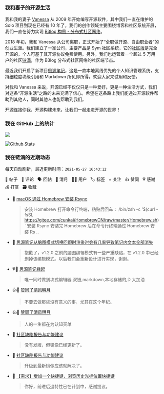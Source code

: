 ### 我和妻子的开源生活

我和我的妻子 [Vanessa](https://github.com/Vanessa219) 从 2009 年开始编写开源软件，其中我们一直在维护的 Solo 项目到现在已经有 10 年了。我们的创作领域主要围绕博客和社区系统开展，我们一直在努力实现 [B3log 构思 - 分布式社区网络](https://ld246.com/article/1546941897596)。

2018 年初，我和 Vanessa 从公司离职，正式开始了“全职做开源、自由职业者”的创业生涯。我们建立了一家公司，主要产品是 Sym 社区系统，它的[社区版](https://github.com/88250/symphony)是完全开源的，个人可基于其开源协议免费使用。另外，我们也运营着一个超过 5 万用户的社区[链滴](https://ld246.com)，作为 B3log 分布式社区网络的社区端节点。

最近我们开启了新项目[思源笔记](https://github.com/siyuan-note/siyuan)，这是一款本地离线优先的个人知识管理系统，支持细粒度块级引用和 Markdown 所见即所得，欢迎大家来试用和反馈。

对我和 Vanessa 来说，开源已经不仅仅只是一种爱好，更是一种生活方式，我们对这条“开源生活”之路的未来充满了信心。希望在这条路上我们能通过开源软件帮助到其他人，同时其他人也能帮助到我们。

开源连接你我，开源构建未来，让我们一起走进开源的世界！

### 我在 GitHub 上的统计

<a title="Hits" target="_blank" href="https://github.com/88250/88250"><img src="https://hits.b3log.org/88250/88250.svg"></a>

[![Github Stats](https://github-readme-stats.vercel.app/api?username=88250&theme=tokyonight&show_icons=true)](https://github.com/88250)

<!--events start -->

### 我在链滴的近期动态

每天自动刷新，最近更新时间：`2021-05-27 16:43:12`

📝 帖子 &nbsp; 💬 评论 &nbsp; 🗣 回帖 &nbsp; 🌙 清月 &nbsp; 👨‍💻 用户 &nbsp; 🏷️ 标签 &nbsp; ⭐️ 关注 &nbsp; 👍 赞同 &nbsp; 💗 感谢 &nbsp; 💰 打赏 &nbsp; 🗃 收藏

* 📝 [macOS 通过 Homebrew 安装 Rsync](https://ld246.com/article/1622084568155)

  > 安装 Homebrew 打开命令行终端，粘贴后回车： /bin/zsh -c '$(curl -fsSL https://gitee.com/cunkai/HomebrewCN/raw/master/Homebrew.sh)' 安装 Rsync 安装完 Homebrew 后在命令行终端通过 Homebrew 安装 Rs ..
* 💬 [思源笔记从脑图模式切换回即时渲染时会有几率导致笔记内文本全部消失](https://ld246.com/article/1622021684505/comment/1622022153198#comments)

  > 抱歉了，v1.2.0 之前的脑图编辑模式有一些严重缺陷，在 v1.2.0 中已经删掉该编辑模式。以后我们会重新设计进行实现，谢谢。
* 💗💬 [思源笔记缘起](https://ld246.com/article/1619868273581/comment/1622010199057#comments)

  > 唯一同时做到块式编辑器,双链,markdown,本地存储的,D 大加油
* 👍🌙 [赞同了清风明月](https://ld246.com/member/zyk/breezemoons/1621866559894)

  > 不要去做那些没有意义的事，尤其在这个年纪。
* 👍🌙 [赞同了清风明月](https://ld246.com/member/nomec/breezemoons/1621909135196)

  > 人的一生都在为认知买单
* 💬 [社区缺陷报告与功能建议](https://ld246.com/article/1438049659432/comment/1621951981933#comments)

  > 没有发版，但镜像已经更新了。
* 💬 [社区缺陷报告与功能建议](https://ld246.com/article/1438049659432/comment/1621940256545#comments)

  > 升级到最新镜像应该就解决了。
* 💬 [【需求】增加一个快捷键，浏览历史光标位置快捷键](https://ld246.com/article/1621914873143/comment/1621928356200#comments)

  > 你好，前进后退特性已在计划中，感谢提议。


<!--events end -->
